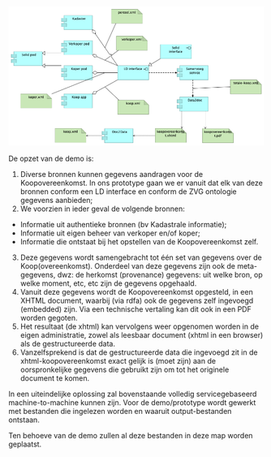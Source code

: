 ![](schets.png)

De opzet van de demo is:

1. Diverse bronnen kunnen gegevens aandragen voor de Koopovereenkomst. In ons prototype gaan we er vanuit dat elk van deze bronnen conform een LD interface en conform de ZVG ontologie gegevens aanbieden;
2. We voorzien in ieder geval de volgende bronnen:
  - Informatie uit authentieke bronnen (bv Kadastrale informatie);
  - Informatie uit eigen beheer van verkoper en/of koper;
  - Informatie die ontstaat bij het opstellen van de Koopovereenkomst zelf.
3. Deze gegevens wordt samengebracht tot één set van gegevens over de Koop(overeenkomst). Onderdeel van deze gegevens zijn ook de meta-gegevens, dwz: de herkomst (provenance) gegevens: uit welke bron, op welke moment, etc, etc zijn de gegevens opgehaald.
4. Vanuit deze gegevens wordt de Koopovereenkomst opgesteld, in een XHTML document, waarbij (via rdfa) ook de gegevens zelf ingevoegd (embedded) zijn. Via een technische vertaling kan dit ook in een PDF worden gegoten.
5. Het resultaat (de xhtml) kan vervolgens weer opgenomen worden in de eigen administratie, zowel als leesbaar document (xhtml in een browser) als de gestructureerde data.
6. Vanzelfsprekend is dat de gestructureerde data die ingevoegd zit in de xhtml-koopovereenkomst exact gelijk is (moet zijn) aan de oorspronkelijke gegevens die gebruikt zijn om tot het originele document te komen.

In een uiteindelijke oplossing zal bovenstaande volledig servicegebaseerd machine-to-machine kunnen zijn. Voor de demo/prototype wordt gewerkt met bestanden die ingelezen worden en waaruit output-bestanden ontstaan.

Ten behoeve van de demo zullen al deze bestanden in deze map worden geplaatst.
